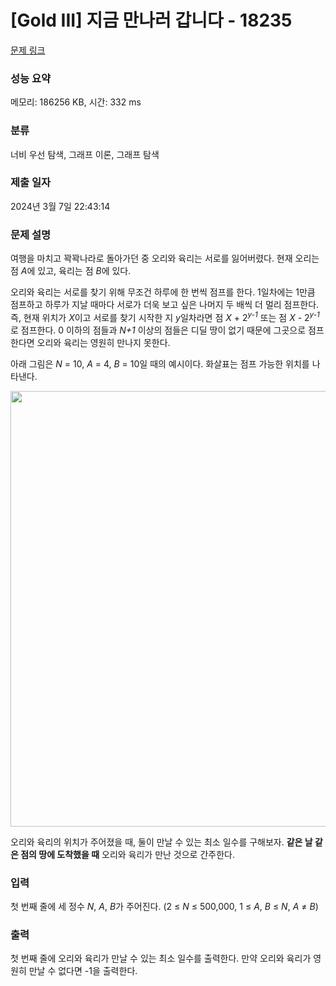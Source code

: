 # [Gold III] 지금 만나러 갑니다 - 18235 

[문제 링크](https://www.acmicpc.net/problem/18235) 

### 성능 요약

메모리: 186256 KB, 시간: 332 ms

### 분류

너비 우선 탐색, 그래프 이론, 그래프 탐색

### 제출 일자

2024년 3월 7일 22:43:14

### 문제 설명

<p>여행을 마치고 꽉꽉나라로 돌아가던 중 오리와 육리는 서로를 잃어버렸다. 현재 오리는 점 <em>A</em>에 있고, 육리는 점 <em>B</em>에 있다.</p>

<p>오리와 육리는 서로를 찾기 위해 무조건 하루에 한 번씩 점프를 한다. 1일차에는 1만큼 점프하고 하루가 지날 때마다 서로가 더욱 보고 싶은 나머지 두 배씩 더 멀리 점프한다. 즉, 현재 위치가 <em>X</em>이고 서로를 찾기 시작한 지 <em>y</em>일차라면 점 <em>X</em> + 2<em><sup>y-1</sup></em> 또는 점 <em>X</em> - 2<em><sup>y-1</sup></em>로 점프한다. 0 이하의 점들과 <em>N+1 </em>이상의 점들은 디딜 땅이 없기 때문에 그곳으로 점프한다면 오리와 육리는 영원히 만나지 못한다.</p>

<p>아래 그림은 <em>N </em>= 10, <em>A </em>= 4, <em>B </em>= 10일 때의 예시이다. 화살표는 점프 가능한 위치를 나타낸다.</p>

<p style="text-align: center;"><img alt="" src="https://upload.acmicpc.net/17882260-669e-4a3b-87ab-321b05c5879b/-/preview/" style="height: 697px; width: 600px;"></p>

<p>오리와 육리의 위치가 주어졌을 때, 둘이 만날 수 있는 최소 일수를 구해보자. <strong>같은 날 같은 점의 땅에 도착했을 때</strong> 오리와 육리가 만난 것으로 간주한다.</p>

### 입력 

 <p>첫 번째 줄에 세 정수 <em>N</em>, <em>A</em>, <em>B</em>가 주어진다. (2 ≤ <em>N </em>≤ 500,000, 1 ≤ <em>A</em>, <em>B</em> ≤ <em>N</em>, <em>A</em> ≠ <em>B</em>)</p>

### 출력 

 <p>첫 번째 줄에 오리와 육리가 만날 수 있는 최소 일수를 출력한다. 만약 오리와 육리가 영원히 만날 수 없다면 -1을 출력한다.</p>


